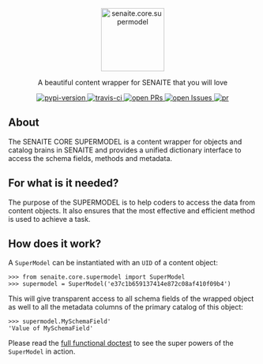 <div align="center">

  <a href="https://github.com/senaite/senaite.core.supermodel">
    <img src="static/logo.png" alt="senaite.core.supermodel" height="128" />
  </a>

  <p>A beautiful content wrapper for SENAITE that you will love</p>

  <div>
    <a href="https://pypi.python.org/pypi/senaite.core.supermodel">
      <img src="https://img.shields.io/pypi/v/senaite.core.supermodel.svg?style=flat-square" alt="pypi-version" />
    </a>
    <a href="https://travis-ci.org/senaite/senaite.core.supermodel">
      <img src="https://img.shields.io/travis/senaite/senaite.core.supermodel.svg?style=flat-square" alt="travis-ci" />
    </a>
    <a href="https://github.com/senaite/senaite.core.supermodel/pulls">
      <img src="https://img.shields.io/github/issues-pr/senaite/senaite.core.supermodel.svg?style=flat-square" alt="open PRs" />
    </a>
    <a href="https://github.com/senaite/senaite.core.supermodel/issues">
      <img src="https://img.shields.io/github/issues/senaite/senaite.core.supermodel.svg?style=flat-square" alt="open Issues" />
    </a>
    <a href="#">
      <img src="https://img.shields.io/badge/PRs-welcome-brightgreen.svg?style=flat-square" alt="pr" />
    </a>
  </div>
</div>


## About

The SENAITE CORE SUPERMODEL is a content wrapper for objects and catalog brains
in SENAITE and provides a unified dictionary interface to access the schema
fields, methods and metadata.


## For what is it needed?

The purpose of the SUPERMODEL is to help coders to access the data from content
objects. It also ensures that the most effective and efficient method is used to
achieve a task.


## How does it work?

A `SuperModel` can be instantiated with an `UID` of a content object:

    >>> from senaite.core.supermodel import SuperModel
    >>> supermodel = SuperModel('e37c1b659137414e872c08af410f09b4')

This will give transparent access to all schema fields of the wrapped object as
well to all the metadata columns of the primary catalog of this object:

    >>> supermodel.MySchemaField'
    'Value of MySchemaField'
    
Please read the [full functional doctest](src/senaite/core/supermodel/docs/SUPERMODEL.rst)
to see the super powers of the `SuperModel` in action.

